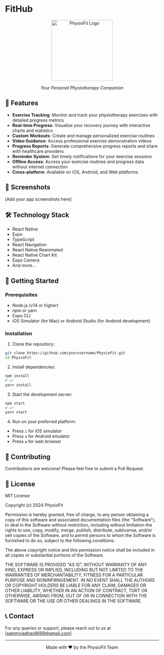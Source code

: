 # FitHub

<div align="center">
  <img src="assets/icon.png" alt="PhysioFit Logo" width="200"/>
  <br/>
  <p><em>Your Personal Physiotherapy Companion</em></p>
</div>

## 🚀 Features

- **Exercise Tracking**: Monitor and track your physiotherapy exercises with detailed progress metrics
- **Real-time Progress**: Visualize your recovery journey with interactive charts and statistics
- **Custom Workouts**: Create and manage personalized exercise routines
- **Video Guidance**: Access professional exercise demonstration videos
- **Progress Reports**: Generate comprehensive progress reports and share with healthcare providers
- **Reminder System**: Get timely notifications for your exercise sessions
- **Offline Access**: Access your exercise routines and progress data without internet connection
- **Cross-platform**: Available on iOS, Android, and Web platforms

## 📱 Screenshots

[Add your app screenshots here]

## 🛠️ Technology Stack

- React Native
- Expo
- TypeScript
- React Navigation
- React Native Reanimated
- React Native Chart Kit
- Expo Camera
- And more...

## 🚀 Getting Started

### Prerequisites

- Node.js (v14 or higher)
- npm or yarn
- Expo CLI
- iOS Simulator (for Mac) or Android Studio (for Android development)

### Installation

1. Clone the repository:
```bash
git clone https://github.com/yourusername/PhysioFit.git
cd PhysioFit
```

2. Install dependencies:
```bash
npm install
# or
yarn install
```

3. Start the development server:
```bash
npm start
# or
yarn start
```

4. Run on your preferred platform:
- Press `i` for iOS simulator
- Press `a` for Android emulator
- Press `w` for web browser

## 🤝 Contributing

Contributions are welcome! Please feel free to submit a Pull Request.

## 📝 License

MIT License

Copyright (c) 2024 PhysioFit

Permission is hereby granted, free of charge, to any person obtaining a copy
of this software and associated documentation files (the "Software"), to deal
in the Software without restriction, including without limitation the rights
to use, copy, modify, merge, publish, distribute, sublicense, and/or sell
copies of the Software, and to permit persons to whom the Software is
furnished to do so, subject to the following conditions:

The above copyright notice and this permission notice shall be included in all
copies or substantial portions of the Software.

THE SOFTWARE IS PROVIDED "AS IS", WITHOUT WARRANTY OF ANY KIND, EXPRESS OR
IMPLIED, INCLUDING BUT NOT LIMITED TO THE WARRANTIES OF MERCHANTABILITY,
FITNESS FOR A PARTICULAR PURPOSE AND NONINFRINGEMENT. IN NO EVENT SHALL THE
AUTHORS OR COPYRIGHT HOLDERS BE LIABLE FOR ANY CLAIM, DAMAGES OR OTHER
LIABILITY, WHETHER IN AN ACTION OF CONTRACT, TORT OR OTHERWISE, ARISING FROM,
OUT OF OR IN CONNECTION WITH THE SOFTWARE OR THE USE OR OTHER DEALINGS IN THE
SOFTWARE.

## 📞 Contact

For any queries or support, please reach out to us at [sammyjadhav6699@gmail.com]

---

<div align="center">
  Made with ❤️ by the PhysioFit Team
</div> 
